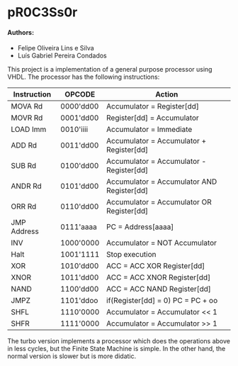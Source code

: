 # pR0C3Ss0r

#### Authors:   
- Felipe Oliveira Lins e Silva
- Luís Gabriel Pereira Condados


This project is a implementation of a general purpose processor using VHDL. The processor has the following instructions:

|Instruction|OPCODE|Action|
|-----------|------|------|
|MOVA Rd    |0000'dd00| Accumulator = Register[dd]|
|MOVR Rd    |0001'dd00| Register[dd] = Accumulator|
|LOAD Imm   |0010'iiii| Accumulator = Immediate   |
|ADD Rd     |0011'dd00| Accumulator = Accumulator + Register[dd]|
|SUB Rd     |0100'dd00| Accumulator = Accumulator - Register[dd]|
|ANDR Rd    |0101'dd00| Accumulator = Accumulator AND Register[dd]|
|ORR Rd     |0110'dd00| Accumulator = Accumulator OR Register[dd]|
|JMP Address|0111'aaaa| PC = Address[aaaa]                      |
|INV        |1000'0000| Accumulator = NOT Accumulator|
|Halt       |1001'1111| Stop execution|
|XOR       |1010'dd00| ACC = ACC XOR Register[dd]|
|XNOR       |1011'dd00| ACC = ACC XNOR Register[dd]|
|NAND       |1100'dd00| ACC = ACC NAND Register[dd]|
|JMPZ       |1101'ddoo| if(Register[dd] = 0) PC = PC + oo|
|SHFL       |1110'0000| Accumulator = Accumulator << 1   |
|SHFR       |1111'0000| Accumulator = Accumulator >> 1   |


The turbo version implements a processor which does the operations above in less cycles, but the Finite State Machine is simple. In the other hand, the normal version is slower but is more didatic.
